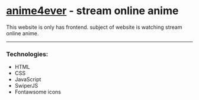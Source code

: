 # <a href="https://mahdisedaghatzadeh.github.io/anime4ever-website/">anime4ever</a> - stream online anime
This website is only has frontend. subject of website is watching stream online anime.
<hr />
<h3>Technologies:</h3>
<ul>
    <li>HTML</li>
    <li>CSS</li>
    <li>JavaScript</li>
    <li>SwiperJS</li>
    <li>Fontawsome icons</li>
</ul>   
